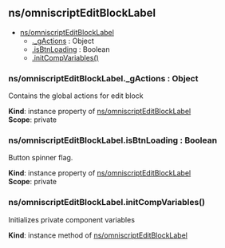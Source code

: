 ## ns/omniscriptEditBlockLabel

- [ns/omniscriptEditBlockLabel](#markdown-header-nsomniscripteditblocklabel)
  - [.\_gActions](#markdown-header-nsomniscripteditblocklabel_gactions-object) : Object
  - [.isBtnLoading](#markdown-header-nsomniscripteditblocklabelisbtnloading-boolean) : Boolean
  - [.initCompVariables()](#markdown-header-nsomniscripteditblocklabelinitcompvariables)

### ns/omniscriptEditBlockLabel.\_gActions : Object

Contains the global actions for edit block

**Kind**: instance property of [ns/omniscriptEditBlockLabel](#markdown-header-nsomniscripteditblocklabel)  
**Scope**: private

### ns/omniscriptEditBlockLabel.isBtnLoading : Boolean

Button spinner flag.

**Kind**: instance property of [ns/omniscriptEditBlockLabel](#markdown-header-nsomniscripteditblocklabel)  
**Scope**: private

### ns/omniscriptEditBlockLabel.initCompVariables()

Initializes private component variables

**Kind**: instance method of [ns/omniscriptEditBlockLabel](#markdown-header-nsomniscripteditblocklabel)
